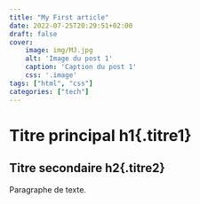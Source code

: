 ```yaml
---
title: "My First article"
date: 2022-07-25T20:29:51+02:00
draft: false
cover:
    image: img/MJ.jpg
    alt: 'Image du post 1'
    caption: 'Caption du post 1'
    css: '.image'
tags: ["html", "css"]
categories: ["tech"]
---
```


# Titre principal h1{.titre1}

## Titre secondaire h2{.titre2}

Paragraphe de texte.
